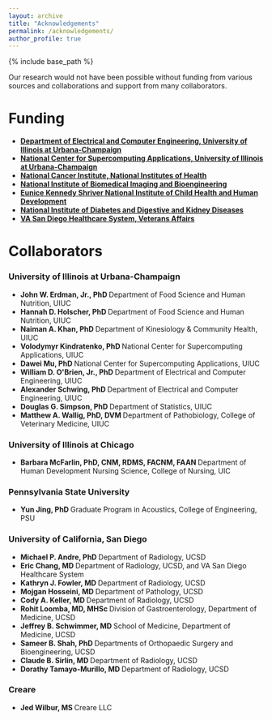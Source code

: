 ```yaml
---
layout: archive
title: "Acknowledgements"
permalink: /acknowledgements/
author_profile: true
---
```


{% include base_path %}

Our research would not have been possible without funding from various sources and collaborations and support from many collaborators.

Funding
======
* [<strong> Department of Electrical and Computer Engineering, University of Illinois at Urbana-Champaign </strong>](https://ece.illinois.edu/) 
* [<strong> National Center for Supercomputing Applications, University of Illinois at Urbana-Champaign </strong>](https://www.ncsa.illinois.edu/)
* [<strong> National Cancer Institute, National Institutes of Health </strong>](https://www.cancer.gov/)
* [<strong> National Institute of Biomedical Imaging and Bioengineering </strong>](https://www.nibib.nih.gov/)
* [<strong> Eunice Kennedy Shriver National Institute of Child Health and Human Development </strong>](https://www.nichd.nih.gov/)
* [<strong> National Institute of Diabetes and Digestive and Kidney Diseases </strong>](https://www.niddk.nih.gov/)
* [<strong> VA San Diego Healthcare System, Veterans Affairs </strong>](https://www.va.gov/directory/guide/facility.asp?id=119)

Collaborators
======

### University of Illinois at Urbana-Champaign

* <strong> John W. Erdman, Jr., PhD </strong> Department of Food Science and Human Nutrition, UIUC
* <strong> Hannah D. Holscher, PhD </strong> Department of Food Science and Human Nutrition, UIUC
* <strong> Naiman A. Khan, PhD </strong> Department of Kinesiology & Community Health, UIUC
* <strong> Volodymyr Kindratenko, PhD </strong> National Center for Supercomputing Applications, UIUC
* <strong> Dawei Mu, PhD </strong> National Center for Supercomputing Applications, UIUC
* <strong> William D. O'Brien, Jr., PhD </strong> Department of Electrical and Computer Engineering, UIUC
* <strong> Alexander Schwing, PhD </strong> Department of Electrical and Computer Engineering, UIUC
* <strong> Douglas G. Simpson, PhD </strong> Department of Statistics, UIUC
* <strong> Matthew A. Wallig, PhD, DVM </strong> Department of Pathobiology, College of Veterinary Medicine, UIUC

### University of Illinois at Chicago

* <strong> Barbara McFarlin, PhD, CNM, RDMS, FACNM, FAAN </strong> Department of Human Development Nursing Science, College of Nursing, UIC

### Pennsylvania State University

* <strong> Yun Jing, PhD </strong> Graduate Program in Acoustics, College of Engineering, PSU

### University of California, San Diego

* <strong> Michael P. Andre, PhD </strong> Department of Radiology, UCSD
* <strong> Eric Chang, MD </strong> Department of Radiology, UCSD, and VA San Diego Healthcare System
* <strong> Kathryn J. Fowler, MD </strong> Department of Radiology, UCSD
* <strong> Mojgan Hosseini, MD </strong> Department of Pathology, UCSD
* <strong> Cody A. Keller, MD </strong> Department of Radiology, UCSD
* <strong> Rohit Loomba, MD, MHSc </strong> Division of Gastroenterology, Department of Medicine, UCSD
* <strong> Jeffrey B. Schwimmer, MD </strong> School of Medicine, Department of Medicine, UCSD
* <strong> Sameer B. Shah, PhD </strong> Departments of Orthopaedic Surgery and Bioengineering, UCSD
* <strong> Claude B. Sirlin, MD </strong> Department of Radiology, UCSD
* <strong> Dorathy Tamayo-Murillo, MD </strong> Department of Radiology, UCSD

### Creare
* <strong> Jed Wilbur, MS </strong> Creare LLC
